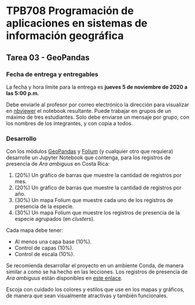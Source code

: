 # TPB708 Programación de aplicaciones en sistemas de información geográfica
## Tarea 03 - GeoPandas

### Fecha de entrega y entregables
La fecha y hora límite para la entrega es **jueves 5 de noviembre de 2020 a las 5:00 p.m.**

Debe enviarle al profesor por correo electrónico la dirección para visualizar en [nbviewer](https://nbviewer.jupyter.org/) el notebook resultante. Puede trabajar en grupos de un máximo de tres estudiantes. Solo debe enviarse un mensaje por grupo, con los nombres de los integrantes, y con copia a todos. 

### Desarrollo
Con los módulos [GeoPandas](https://geopandas.org/) y [Folium](https://python-visualization.github.io/folium/) (y cualquier otro que requiera) desarrolle un Jupyter Notebook que contenga, para los registros de presencia de *Ara ambiguus* en Costa Rica:

1. (20%) Un gráfico de barras que muestre la cantidad de registros por mes.
2. (20%) Un gráfico de barras que muestre la cantidad de registros por año.
3. (30%) Un mapa Folium que muestre cada uno de los registros de presencia de la especie.
4. (30%) Un mapa Folium que muestre los registros de presencia de la especie agrupados (en *clusters*).

Cada mapa debe tener:
- Al menos una capa base (10%).
- Control de capas (10%).
- Control de escala (10%).

Se recomienda desarrollar el proyecto en un ambiente Conda, de manera similar a como se ha hecho en las lecciones. Los registros de presencia de *Ara ambiguus* están disponibles en [este enlace](https://github.com/tpb708-programacionsig-2020/tarea-03-geopandas/blob/main/datos/ara-ambiguus-cr.csv).

Escoja con cuidado los colores y estilos que use en los mapas y gráficos, de manera que sean visualmente atractivas y también funcionales.
